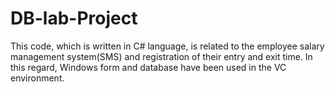 # DB-lab-Project
This code, which is written in C# language, is related to the employee salary management system(SMS) and registration of their entry and exit time. In this regard, Windows form and database have been used in the VC environment.
